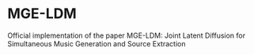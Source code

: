 # MGE-LDM
Official implementation of the paper MGE-LDM: Joint Latent Diffusion for Simultaneous Music Generation and Source Extraction
